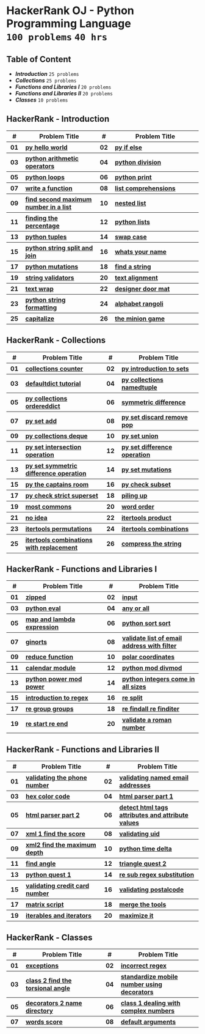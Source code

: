 # HackerRank OJ - Python Programming Language <br> `100 problems` `40 hrs`

## Table of Content

- ***Introduction***                `25 problems`
- ***Collections***                 `25 problems`
- ***Functions and Libraries I***   `20 problems`
- ***Functions and Libraries II***  `20 problems`
- ***Classes***                     `10 problems`

## HackerRank - Introduction

<table>
    <head>
        <tr>
<th align="center">#</th>
<th align="center" width="600px">Problem Title</th>
<th align="center">#</th>
<th align="center" width="600px">Problem Title</th>
        </tr>
    </head>
    <tbody>
        <tr>
<th align="center" width="50px">01</th><th align="left" width="550px"><a href="https://hackerrank.com/challenges/py-hello-world/problem">py hello world</a></th>
<th align="center" width="50px">02</th><th align="left" width="550px"><a href="https://hackerrank.com/challenges/py-if-else/problem">py if else</a></th>
        </tr>
        <tr>
<th align="center" width="50px">03</th><th align="left" width="550px"><a href="https://hackerrank.com/challenges/python-arithmetic-operators/problem">python arithmetic operators</a></th>
<th align="center" width="50px">04</th><th align="left" width="550px"><a href="https://hackerrank.com/challenges/python-division/problem">python division</a></th>
        </tr>
        <tr>
<th align="center" width="50px">05</th><th align="left" width="550px"><a href="https://hackerrank.com/challenges/python-loops/problem">python loops</a></th>
<th align="center" width="50px">06</th><th align="left" width="550px"><a href="https://hackerrank.com/challenges/python-print/problem">python print</a></th>
        </tr>
        <tr>
<th align="center" width="50px">07</th><th align="left" width="550px"><a href="https://hackerrank.com/challenges/write-a-function/problem">write a function</a></th>
<th align="center" width="50px">08</th><th align="left" width="550px"><a href="https://hackerrank.com/challenges/list-comprehensions/problem">list comprehensions</a></th>
        </tr>
        <tr>
<th align="center" width="50px">09</th><th align="left" width="550px"><a href="https://hackerrank.com/challenges/find-second-maximum-number-in-a-list/problem">find second maximum number in a list</a></th>
<th align="center" width="50px">10</th><th align="left" width="550px"><a href="https://hackerrank.com/challenges/nested-list/problem">nested list</a></th>
        </tr>
        <tr>
<th align="center" width="50px">11</th><th align="left" width="550px"><a href="https://hackerrank.com/challenges/finding-the-percentage/problem">finding the percentage</a></th>
<th align="center" width="50px">12</th><th align="left" width="550px"><a href="https://hackerrank.com/challenges/python-lists/problem">python lists</a></th>
        </tr>
        <tr>
<th align="center" width="50px">13</th><th align="left" width="550px"><a href="https://hackerrank.com/challenges/python-tuples/problem">python tuples</a></th>
<th align="center" width="50px">14</th><th align="left" width="550px"><a href="https://hackerrank.com/challenges/swap-case/problem">swap case</a></th>
        </tr>
        <tr>
<th align="center" width="50px">15</th><th align="left" width="550px"><a href="https://hackerrank.com/challenges/python-string-split-and-join/problem">python string split and join</a></th>
<th align="center" width="50px">16</th><th align="left" width="550px"><a href="https://hackerrank.com/challenges/whats-your-name/problem">whats your name</a></th>
        </tr>
        <tr>
<th align="center" width="50px">17</th><th align="left" width="550px"><a href="https://hackerrank.com/challenges/python-mutations/problem">python mutations</a></th>
<th align="center" width="50px">18</th><th align="left" width="550px"><a href="https://hackerrank.com/challenges/find-a-string/problem">find a string</a></th>
        </tr>
        <tr>
<th align="center" width="50px">19</th><th align="left" width="550px"><a href="https://hackerrank.com/challenges/string-validators/problem">string validators</a></th>
<th align="center" width="50px">20</th><th align="left" width="550px"><a href="https://hackerrank.com/challenges/text-alignment/problem">text alignment</a></th>
        </tr>
        <tr>
<th align="center" width="50px">21</th><th align="left" width="550px"><a href="https://hackerrank.com/challenges/text-wrap/problem">text wrap</a></th>
<th align="center" width="50px">22</th><th align="left" width="550px"><a href="https://hackerrank.com/challenges/designer-door-mat/problem">designer door mat</a></th>
        </tr>
        <tr>
<th align="center" width="50px">23</th><th align="left" width="550px"><a href="https://hackerrank.com/challenges/python-string-formatting/problem">python string formatting</a></th>
<th align="center" width="50px">24</th><th align="left" width="550px"><a href="https://hackerrank.com/challenges/alphabet-rangoli/problem">alphabet rangoli</a></th>
        </tr>
        <tr>
<th align="center" width="50px">25</th><th align="left" width="550px"><a href="https://hackerrank.com/challenges/capitalize/problem">capitalize</a></th>
<th align="center" width="50px">26</th><th align="left" width="550px"><a href="https://hackerrank.com/challenges/the-minion-game/problem">the minion game</a></th>
        </tr>
    </tbody>
</table>

## HackerRank - Collections

<table>
    <head>
        <tr>
<th align="center">#</th>
<th align="center" width="600px">Problem Title</th>
<th align="center">#</th>
<th align="center" width="600px">Problem Title</th>
        </tr>
    </head>
    <tbody>
        <tr>
<th align="center" width="50px">01</th><th align="left" width="550px"><a href="https://hackerrank.com/challenges/collections-counter/problem">collections counter</a></th>
<th align="center" width="50px">02</th><th align="left" width="550px"><a href="https://hackerrank.com/challenges/py-introduction-to-sets/problem">py introduction to sets</a></th>
        </tr>
        <tr>
<th align="center" width="50px">03</th><th align="left" width="550px"><a href="https://hackerrank.com/challenges/defaultdict-tutorial/problem">defaultdict tutorial</a></th>
<th align="center" width="50px">04</th><th align="left" width="550px"><a href="https://hackerrank.com/challenges/py-collections-namedtuple/problem">py collections namedtuple</a></th>
        </tr>
        <tr>
<th align="center" width="50px">05</th><th align="left" width="550px"><a href="https://hackerrank.com/challenges/py-collections-ordereddict/problem">py collections ordereddict</a></th>
<th align="center" width="50px">06</th><th align="left" width="550px"><a href="https://hackerrank.com/challenges/symmetric-difference/problem">symmetric difference</a></th>
        </tr>
        <tr>
<th align="center" width="50px">07</th><th align="left" width="550px"><a href="https://hackerrank.com/challenges/py-set-add/problem">py set add</a></th>
<th align="center" width="50px">08</th><th align="left" width="550px"><a href="https://hackerrank.com/challenges/py-set-discard-remove-pop/problem">py set discard remove pop</a></th>
        </tr>
        <tr>
<th align="center" width="50px">09</th><th align="left" width="550px"><a href="https://hackerrank.com/challenges/py-collections-deque/problem">py collections deque</a></th>
<th align="center" width="50px">10</th><th align="left" width="550px"><a href="https://hackerrank.com/challenges/py-set-union/problem">py set union</a></th>
        </tr>
        <tr>
<th align="center" width="50px">11</th><th align="left" width="550px"><a href="https://hackerrank.com/challenges/py-set-intersection-operation/problem">py set intersection operation</a></th>
<th align="center" width="50px">12</th><th align="left" width="550px"><a href="https://hackerrank.com/challenges/py-set-difference-operation/problem">py set difference operation</a></th>
        </tr>
        <tr>
<th align="center" width="50px">13</th><th align="left" width="550px"><a href="https://hackerrank.com/challenges/py-set-symmetric-difference-operation/problem">py set symmetric difference operation</a></th>
<th align="center" width="50px">14</th><th align="left" width="550px"><a href="https://hackerrank.com/challenges/py-set-mutations/problem">py set mutations</a></th>
        </tr>
        <tr>
<th align="center" width="50px">15</th><th align="left" width="550px"><a href="https://hackerrank.com/challenges/py-the-captains-room/problem">py the captains room</a></th>
<th align="center" width="50px">16</th><th align="left" width="550px"><a href="https://hackerrank.com/challenges/py-check-subset/problem">py check subset</a></th>
        </tr>
        <tr>
<th align="center" width="50px">17</th><th align="left" width="550px"><a href="https://hackerrank.com/challenges/py-check-strict-superset/problem">py check strict superset</a></th>
<th align="center" width="50px">18</th><th align="left" width="550px"><a href="https://hackerrank.com/challenges/piling-up/problem">piling up</a></th>
        </tr>
        <tr>
<th align="center" width="50px">19</th><th align="left" width="550px"><a href="https://hackerrank.com/challenges/most-commons/problem">most commons</a></th>
<th align="center" width="50px">20</th><th align="left" width="550px"><a href="https://hackerrank.com/challenges/word-order/problem">word order</a></th>
        </tr>
        <tr>
<th align="center" width="50px">21</th><th align="left" width="550px"><a href="https://hackerrank.com/challenges/no-idea/problem">no idea</a></th>
<th align="center" width="50px">22</th><th align="left" width="550px"><a href="https://hackerrank.com/challenges/itertools-product/problem">itertools product</a></th>
        </tr>
        <tr>
<th align="center" width="50px">23</th><th align="left" width="550px"><a href="https://hackerrank.com/challenges/itertools-permutations/problem">itertools permutations</a></th>
<th align="center" width="50px">24</th><th align="left" width="550px"><a href="https://hackerrank.com/challenges/itertools-combinations/problem">itertools combinations</a></th>
        </tr>
        <tr>
<th align="center" width="50px">25</th><th align="left" width="550px"><a href="https://hackerrank.com/challenges/itertools-combinations-with-replacement/problem">itertools combinations with replacement</a></th>
<th align="center" width="50px">26</th><th align="left" width="550px"><a href="https://hackerrank.com/challenges/compress-the-string/problem">compress the string</a></th>
        </tr>
    </tbody>
</table>

## HackerRank - Functions and Libraries I

<table>
    <head>
        <tr>
<th align="center">#</th>
<th align="center" width="600px">Problem Title</th>
<th align="center">#</th>
<th align="center" width="600px">Problem Title</th>
        </tr>
    </head>
    <tbody>
        <tr>
<th align="center" width="50px">01</th><th align="left" width="550px"><a href="https://hackerrank.com/challenges/zipped/problem">zipped</a></th>
<th align="center" width="50px">02</th><th align="left" width="550px"><a href="https://hackerrank.com/challenges/input/problem">input</a></th>
        </tr>
        <tr>
<th align="center" width="50px">03</th><th align="left" width="550px"><a href="https://hackerrank.com/challenges/python-eval/problem">python eval</a></th>
<th align="center" width="50px">04</th><th align="left" width="550px"><a href="https://hackerrank.com/challenges/any-or-all/problem">any or all</a></th>
        </tr>
        <tr>
<th align="center" width="50px">05</th><th align="left" width="550px"><a href="https://hackerrank.com/challenges/map-and-lambda-expression/problem">map and lambda expression</a></th>
<th align="center" width="50px">06</th><th align="left" width="550px"><a href="https://hackerrank.com/challenges/python-sort-sort/problem">python sort sort</a></th>
        </tr>
        <tr>
<th align="center" width="50px">07</th><th align="left" width="550px"><a href="https://hackerrank.com/challenges/ginorts/problem">ginorts</a></th>
<th align="center" width="50px">08</th><th align="left" width="550px"><a href="https://hackerrank.com/challenges/validate-list-of-email-address-with-filter/problem">validate list of email address with filter</a></th>
        </tr>
        <tr>
<th align="center" width="50px">09</th><th align="left" width="550px"><a href="https://hackerrank.com/challenges/reduce-function/problem">reduce function</a></th>
<th align="center" width="50px">10</th><th align="left" width="550px"><a href="https://hackerrank.com/challenges/polar-coordinates/problem">polar coordinates</a></th>
        </tr>
        <tr>
<th align="center" width="50px">11</th><th align="left" width="550px"><a href="https://hackerrank.com/challenges/calendar-module/problem">calendar module</a></th>
<th align="center" width="50px">12</th><th align="left" width="550px"><a href="https://hackerrank.com/challenges/python-mod-divmod/problem">python mod divmod</a></th>
        </tr>
        <tr>
<th align="center" width="50px">13</th><th align="left" width="550px"><a href="https://hackerrank.com/challenges/python-power-mod-power/problem">python power mod power</a></th>
<th align="center" width="50px">14</th><th align="left" width="550px"><a href="https://hackerrank.com/challenges/python-integers-come-in-all-sizes/problem">python integers come in all sizes</a></th>
        </tr>
        <tr>
<th align="center" width="50px">15</th><th align="left" width="550px"><a href="https://hackerrank.com/challenges/introduction-to-regex/problem">introduction to regex</a></th>
<th align="center" width="50px">16</th><th align="left" width="550px"><a href="https://hackerrank.com/challenges/re-split/problem">re split</a></th>
        </tr>
        <tr>
<th align="center" width="50px">17</th><th align="left" width="550px"><a href="https://hackerrank.com/challenges/re-group-groups/problem">re group groups</a></th>
<th align="center" width="50px">18</th><th align="left" width="550px"><a href="https://hackerrank.com/challenges/re-findall-re-finditer/problem">re findall re finditer</a></th>
        </tr>
        <tr>
<th align="center" width="50px">19</th><th align="left" width="550px"><a href="https://hackerrank.com/challenges/re-start-re-end/problem">re start re end</a></th>
<th align="center" width="50px">20</th><th align="left" width="550px"><a href="https://hackerrank.com/challenges/validate-a-roman-number/problem">validate a roman number</a></th>
        </tr>
    </tbody>
</table>

## HackerRank - Functions and Libraries II

<table>
    <head>
        <tr>
<th align="center">#</th>
<th align="center" width="600px">Problem Title</th>
<th align="center">#</th>
<th align="center" width="600px">Problem Title</th>
        </tr>
    </head>
    <tbody>
        <tr>
<th align="center" width="50px">01</th><th align="left" width="550px"><a href="https://hackerrank.com/challenges/validating-the-phone-number/problem">validating the phone number</a></th>
<th align="center" width="50px">02</th><th align="left" width="550px"><a href="https://hackerrank.com/challenges/validating-named-email-addresses/problem">validating named email addresses</a></th>
        </tr>
        <tr>
<th align="center" width="50px">03</th><th align="left" width="550px"><a href="https://hackerrank.com/challenges/hex-color-code/problem">hex color code</a></th>
<th align="center" width="50px">04</th><th align="left" width="550px"><a href="https://hackerrank.com/challenges/html-parser-part-1/problem">html parser part 1</a></th>
        </tr>
        <tr>
<th align="center" width="50px">05</th><th align="left" width="550px"><a href="https://hackerrank.com/challenges/html-parser-part-2/problem">html parser part 2</a></th>
<th align="center" width="50px">06</th><th align="left" width="550px"><a href="https://hackerrank.com/challenges/detect-html-tags-attributes-and-attribute-values/problem">detect html tags attributes and attribute values</a></th>
        </tr>
        <tr>
<th align="center" width="50px">07</th><th align="left" width="550px"><a href="https://hackerrank.com/challenges/xml-1-find-the-score/problem">xml 1 find the score</a></th>
<th align="center" width="50px">08</th><th align="left" width="550px"><a href="https://hackerrank.com/challenges/validating-uid/problem">validating uid</a></th>
        </tr>
        <tr>
<th align="center" width="50px">09</th><th align="left" width="550px"><a href="https://hackerrank.com/challenges/xml2-find-the-maximum-depth/problem">xml2 find the maximum depth</a></th>
<th align="center" width="50px">10</th><th align="left" width="550px"><a href="https://hackerrank.com/challenges/python-time-delta/problem">python time delta</a></th>
        </tr>
        <tr>
<th align="center" width="50px">11</th><th align="left" width="550px"><a href="https://hackerrank.com/challenges/find-angle/problem">find angle</a></th>
<th align="center" width="50px">12</th><th align="left" width="550px"><a href="https://hackerrank.com/challenges/triangle-quest-2/problem">triangle quest 2</a></th>
        </tr>
        <tr>
<th align="center" width="50px">13</th><th align="left" width="550px"><a href="https://hackerrank.com/challenges/python-quest-1/problem">python quest 1</a></th>
<th align="center" width="50px">14</th><th align="left" width="550px"><a href="https://hackerrank.com/challenges/re-sub-regex-substitution/problem">re sub regex substitution</a></th>
        </tr>
        <tr>
<th align="center" width="50px">15</th><th align="left" width="550px"><a href="https://hackerrank.com/challenges/validating-credit-card-number/problem">validating credit card number</a></th>
<th align="center" width="50px">16</th><th align="left" width="550px"><a href="https://hackerrank.com/challenges/validating-postalcode/problem">validating postalcode</a></th>
        </tr>
        <tr>
<th align="center" width="50px">17</th><th align="left" width="550px"><a href="https://hackerrank.com/challenges/matrix-script/problem">matrix script</a></th>
<th align="center" width="50px">18</th><th align="left" width="550px"><a href="https://hackerrank.com/challenges/merge-the-tools/problem">merge the tools</a></th>
        </tr>
        <tr>
<th align="center" width="50px">19</th><th align="left" width="550px"><a href="https://hackerrank.com/challenges/iterables-and-iterators/problem">iterables and iterators</a></th>
<th align="center" width="50px">20</th><th align="left" width="550px"><a href="https://hackerrank.com/challenges/maximize-it/problem">maximize it</a></th>
        </tr>
    </tbody>
</table>

## HackerRank - Classes

<table>
    <head>
        <tr>
<th align="center">#</th>
<th align="center" width="600px">Problem Title</th>
<th align="center">#</th>
<th align="center" width="600px">Problem Title</th>
        </tr>
    </head>
    <tbody>
        <tr>
<th align="center" width="50px">01</th><th align="left" width="550px"><a href="https://hackerrank.com/challenges/exceptions/problem">exceptions</a></th>
<th align="center" width="50px">02</th><th align="left" width="550px"><a href="https://hackerrank.com/challenges/incorrect-regex/problem">incorrect regex</a></th>
        </tr>
        <tr>
<th align="center" width="50px">03</th><th align="left" width="550px"><a href="https://hackerrank.com/challenges/class-2-find-the-torsional-angle/problem">class 2 find the torsional angle</a></th>
<th align="center" width="50px">04</th><th align="left" width="550px"><a href="https://hackerrank.com/challenges/standardize-mobile-number-using-decorators/problem">standardize mobile number using decorators</a></th>
        </tr>
        <tr>
<th align="center" width="50px">05</th><th align="left" width="550px"><a href="https://hackerrank.com/challenges/decorators-2-name-directory/problem">decorators 2 name directory</a></th>
<th align="center" width="50px">06</th><th align="left" width="550px"><a href="https://hackerrank.com/challenges/class-1-dealing-with-complex-numbers/problem">class 1 dealing with complex numbers</a></th>
        </tr>
        <tr>
<th align="center" width="50px">07</th><th align="left" width="550px"><a href="https://hackerrank.com/challenges/words-score/problem">words score</a></th>
<th align="center" width="50px">08</th><th align="left" width="550px"><a href="https://hackerrank.com/challenges/default-arguments/problem">default arguments</a></th>
        </tr>
    </tbody>
</table>
